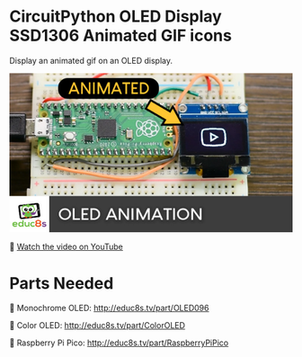 # CircuitPython OLED Display SSD1306 Animated GIF icons
 Display an animated gif on an OLED display.

<p align="center">
  <img src="preview.jpg" alt="Animations on OLED" width="800">
</p>

🎥 [Watch the video on YouTube](https://youtu.be/WqyBWcjs_oY)

# Parts Needed

🛒 Monochrome OLED: http://educ8s.tv/part/OLED096

🛒 Color OLED: http://educ8s.tv/part/ColorOLED

🛒  Raspberry Pi Pico: http://educ8s.tv/part/RaspberryPiPico
